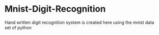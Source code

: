 # Mnist-Digit-Recognition
Hand written digit recognition system is created here using the mnist data set of python

